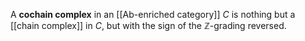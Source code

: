 A **cochain complex** in an [[Ab-enriched category]] $C$ is nothing but a [[chain complex]] in $C$, but with the sign of the $\mathbb{Z}$-grading reversed.